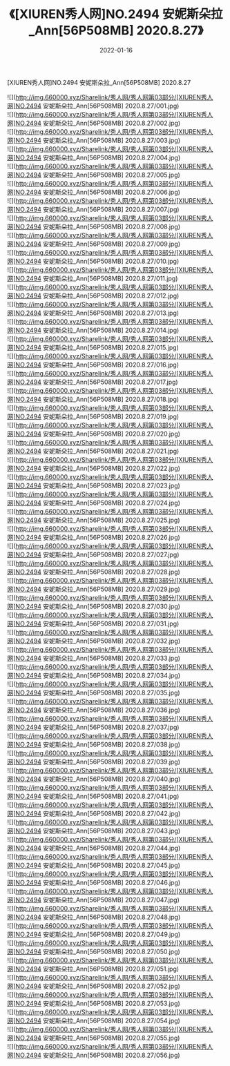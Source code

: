 ﻿---
layout: post
title:  《[XIUREN秀人网]NO.2494 安妮斯朵拉_Ann[56P508MB] 2020.8.27》
date:   2022-01-16
img: http://img.660000.xyz/Sharelink/秀人网/秀人网第03部分/[XIUREN秀人网]NO.2494 安妮斯朵拉_Ann[56P508MB] 2020.8.27/000.jpg
categories: [美女, 清纯, 唯美]
---

[XIUREN秀人网]NO.2494 安妮斯朵拉_Ann[56P508MB] 2020.8.27

 ![](http://img.660000.xyz/Sharelink/秀人网/秀人网第03部分/[XIUREN秀人网]NO.2494 安妮斯朵拉_Ann[56P508MB] 2020.8.27/001.jpg) <br>![](http://img.660000.xyz/Sharelink/秀人网/秀人网第03部分/[XIUREN秀人网]NO.2494 安妮斯朵拉_Ann[56P508MB] 2020.8.27/002.jpg) <br>![](http://img.660000.xyz/Sharelink/秀人网/秀人网第03部分/[XIUREN秀人网]NO.2494 安妮斯朵拉_Ann[56P508MB] 2020.8.27/003.jpg) <br>![](http://img.660000.xyz/Sharelink/秀人网/秀人网第03部分/[XIUREN秀人网]NO.2494 安妮斯朵拉_Ann[56P508MB] 2020.8.27/004.jpg) <br>![](http://img.660000.xyz/Sharelink/秀人网/秀人网第03部分/[XIUREN秀人网]NO.2494 安妮斯朵拉_Ann[56P508MB] 2020.8.27/005.jpg) <br>![](http://img.660000.xyz/Sharelink/秀人网/秀人网第03部分/[XIUREN秀人网]NO.2494 安妮斯朵拉_Ann[56P508MB] 2020.8.27/006.jpg) <br>![](http://img.660000.xyz/Sharelink/秀人网/秀人网第03部分/[XIUREN秀人网]NO.2494 安妮斯朵拉_Ann[56P508MB] 2020.8.27/007.jpg) <br>![](http://img.660000.xyz/Sharelink/秀人网/秀人网第03部分/[XIUREN秀人网]NO.2494 安妮斯朵拉_Ann[56P508MB] 2020.8.27/008.jpg) <br>![](http://img.660000.xyz/Sharelink/秀人网/秀人网第03部分/[XIUREN秀人网]NO.2494 安妮斯朵拉_Ann[56P508MB] 2020.8.27/009.jpg) <br>![](http://img.660000.xyz/Sharelink/秀人网/秀人网第03部分/[XIUREN秀人网]NO.2494 安妮斯朵拉_Ann[56P508MB] 2020.8.27/010.jpg) <br>![](http://img.660000.xyz/Sharelink/秀人网/秀人网第03部分/[XIUREN秀人网]NO.2494 安妮斯朵拉_Ann[56P508MB] 2020.8.27/011.jpg) <br>![](http://img.660000.xyz/Sharelink/秀人网/秀人网第03部分/[XIUREN秀人网]NO.2494 安妮斯朵拉_Ann[56P508MB] 2020.8.27/012.jpg) <br>![](http://img.660000.xyz/Sharelink/秀人网/秀人网第03部分/[XIUREN秀人网]NO.2494 安妮斯朵拉_Ann[56P508MB] 2020.8.27/013.jpg) <br>![](http://img.660000.xyz/Sharelink/秀人网/秀人网第03部分/[XIUREN秀人网]NO.2494 安妮斯朵拉_Ann[56P508MB] 2020.8.27/014.jpg) <br>![](http://img.660000.xyz/Sharelink/秀人网/秀人网第03部分/[XIUREN秀人网]NO.2494 安妮斯朵拉_Ann[56P508MB] 2020.8.27/015.jpg) <br>![](http://img.660000.xyz/Sharelink/秀人网/秀人网第03部分/[XIUREN秀人网]NO.2494 安妮斯朵拉_Ann[56P508MB] 2020.8.27/016.jpg) <br>![](http://img.660000.xyz/Sharelink/秀人网/秀人网第03部分/[XIUREN秀人网]NO.2494 安妮斯朵拉_Ann[56P508MB] 2020.8.27/017.jpg) <br>![](http://img.660000.xyz/Sharelink/秀人网/秀人网第03部分/[XIUREN秀人网]NO.2494 安妮斯朵拉_Ann[56P508MB] 2020.8.27/018.jpg) <br>![](http://img.660000.xyz/Sharelink/秀人网/秀人网第03部分/[XIUREN秀人网]NO.2494 安妮斯朵拉_Ann[56P508MB] 2020.8.27/019.jpg) <br>![](http://img.660000.xyz/Sharelink/秀人网/秀人网第03部分/[XIUREN秀人网]NO.2494 安妮斯朵拉_Ann[56P508MB] 2020.8.27/020.jpg) <br>![](http://img.660000.xyz/Sharelink/秀人网/秀人网第03部分/[XIUREN秀人网]NO.2494 安妮斯朵拉_Ann[56P508MB] 2020.8.27/021.jpg) <br>![](http://img.660000.xyz/Sharelink/秀人网/秀人网第03部分/[XIUREN秀人网]NO.2494 安妮斯朵拉_Ann[56P508MB] 2020.8.27/022.jpg) <br>![](http://img.660000.xyz/Sharelink/秀人网/秀人网第03部分/[XIUREN秀人网]NO.2494 安妮斯朵拉_Ann[56P508MB] 2020.8.27/023.jpg) <br>![](http://img.660000.xyz/Sharelink/秀人网/秀人网第03部分/[XIUREN秀人网]NO.2494 安妮斯朵拉_Ann[56P508MB] 2020.8.27/024.jpg) <br>![](http://img.660000.xyz/Sharelink/秀人网/秀人网第03部分/[XIUREN秀人网]NO.2494 安妮斯朵拉_Ann[56P508MB] 2020.8.27/025.jpg) <br>![](http://img.660000.xyz/Sharelink/秀人网/秀人网第03部分/[XIUREN秀人网]NO.2494 安妮斯朵拉_Ann[56P508MB] 2020.8.27/026.jpg) <br>![](http://img.660000.xyz/Sharelink/秀人网/秀人网第03部分/[XIUREN秀人网]NO.2494 安妮斯朵拉_Ann[56P508MB] 2020.8.27/027.jpg) <br>![](http://img.660000.xyz/Sharelink/秀人网/秀人网第03部分/[XIUREN秀人网]NO.2494 安妮斯朵拉_Ann[56P508MB] 2020.8.27/028.jpg) <br>![](http://img.660000.xyz/Sharelink/秀人网/秀人网第03部分/[XIUREN秀人网]NO.2494 安妮斯朵拉_Ann[56P508MB] 2020.8.27/029.jpg) <br>![](http://img.660000.xyz/Sharelink/秀人网/秀人网第03部分/[XIUREN秀人网]NO.2494 安妮斯朵拉_Ann[56P508MB] 2020.8.27/030.jpg) <br>![](http://img.660000.xyz/Sharelink/秀人网/秀人网第03部分/[XIUREN秀人网]NO.2494 安妮斯朵拉_Ann[56P508MB] 2020.8.27/031.jpg) <br>![](http://img.660000.xyz/Sharelink/秀人网/秀人网第03部分/[XIUREN秀人网]NO.2494 安妮斯朵拉_Ann[56P508MB] 2020.8.27/032.jpg) <br>![](http://img.660000.xyz/Sharelink/秀人网/秀人网第03部分/[XIUREN秀人网]NO.2494 安妮斯朵拉_Ann[56P508MB] 2020.8.27/033.jpg) <br>![](http://img.660000.xyz/Sharelink/秀人网/秀人网第03部分/[XIUREN秀人网]NO.2494 安妮斯朵拉_Ann[56P508MB] 2020.8.27/034.jpg) <br>![](http://img.660000.xyz/Sharelink/秀人网/秀人网第03部分/[XIUREN秀人网]NO.2494 安妮斯朵拉_Ann[56P508MB] 2020.8.27/035.jpg) <br>![](http://img.660000.xyz/Sharelink/秀人网/秀人网第03部分/[XIUREN秀人网]NO.2494 安妮斯朵拉_Ann[56P508MB] 2020.8.27/036.jpg) <br>![](http://img.660000.xyz/Sharelink/秀人网/秀人网第03部分/[XIUREN秀人网]NO.2494 安妮斯朵拉_Ann[56P508MB] 2020.8.27/037.jpg) <br>![](http://img.660000.xyz/Sharelink/秀人网/秀人网第03部分/[XIUREN秀人网]NO.2494 安妮斯朵拉_Ann[56P508MB] 2020.8.27/038.jpg) <br>![](http://img.660000.xyz/Sharelink/秀人网/秀人网第03部分/[XIUREN秀人网]NO.2494 安妮斯朵拉_Ann[56P508MB] 2020.8.27/039.jpg) <br>![](http://img.660000.xyz/Sharelink/秀人网/秀人网第03部分/[XIUREN秀人网]NO.2494 安妮斯朵拉_Ann[56P508MB] 2020.8.27/040.jpg) <br>![](http://img.660000.xyz/Sharelink/秀人网/秀人网第03部分/[XIUREN秀人网]NO.2494 安妮斯朵拉_Ann[56P508MB] 2020.8.27/041.jpg) <br>![](http://img.660000.xyz/Sharelink/秀人网/秀人网第03部分/[XIUREN秀人网]NO.2494 安妮斯朵拉_Ann[56P508MB] 2020.8.27/042.jpg) <br>![](http://img.660000.xyz/Sharelink/秀人网/秀人网第03部分/[XIUREN秀人网]NO.2494 安妮斯朵拉_Ann[56P508MB] 2020.8.27/043.jpg) <br>![](http://img.660000.xyz/Sharelink/秀人网/秀人网第03部分/[XIUREN秀人网]NO.2494 安妮斯朵拉_Ann[56P508MB] 2020.8.27/044.jpg) <br>![](http://img.660000.xyz/Sharelink/秀人网/秀人网第03部分/[XIUREN秀人网]NO.2494 安妮斯朵拉_Ann[56P508MB] 2020.8.27/045.jpg) <br>![](http://img.660000.xyz/Sharelink/秀人网/秀人网第03部分/[XIUREN秀人网]NO.2494 安妮斯朵拉_Ann[56P508MB] 2020.8.27/046.jpg) <br>![](http://img.660000.xyz/Sharelink/秀人网/秀人网第03部分/[XIUREN秀人网]NO.2494 安妮斯朵拉_Ann[56P508MB] 2020.8.27/047.jpg) <br>![](http://img.660000.xyz/Sharelink/秀人网/秀人网第03部分/[XIUREN秀人网]NO.2494 安妮斯朵拉_Ann[56P508MB] 2020.8.27/048.jpg) <br>![](http://img.660000.xyz/Sharelink/秀人网/秀人网第03部分/[XIUREN秀人网]NO.2494 安妮斯朵拉_Ann[56P508MB] 2020.8.27/049.jpg) <br>![](http://img.660000.xyz/Sharelink/秀人网/秀人网第03部分/[XIUREN秀人网]NO.2494 安妮斯朵拉_Ann[56P508MB] 2020.8.27/050.jpg) <br>![](http://img.660000.xyz/Sharelink/秀人网/秀人网第03部分/[XIUREN秀人网]NO.2494 安妮斯朵拉_Ann[56P508MB] 2020.8.27/051.jpg) <br>![](http://img.660000.xyz/Sharelink/秀人网/秀人网第03部分/[XIUREN秀人网]NO.2494 安妮斯朵拉_Ann[56P508MB] 2020.8.27/052.jpg) <br>![](http://img.660000.xyz/Sharelink/秀人网/秀人网第03部分/[XIUREN秀人网]NO.2494 安妮斯朵拉_Ann[56P508MB] 2020.8.27/053.jpg) <br>![](http://img.660000.xyz/Sharelink/秀人网/秀人网第03部分/[XIUREN秀人网]NO.2494 安妮斯朵拉_Ann[56P508MB] 2020.8.27/054.jpg) <br>![](http://img.660000.xyz/Sharelink/秀人网/秀人网第03部分/[XIUREN秀人网]NO.2494 安妮斯朵拉_Ann[56P508MB] 2020.8.27/055.jpg) <br>![](http://img.660000.xyz/Sharelink/秀人网/秀人网第03部分/[XIUREN秀人网]NO.2494 安妮斯朵拉_Ann[56P508MB] 2020.8.27/056.jpg) <br>